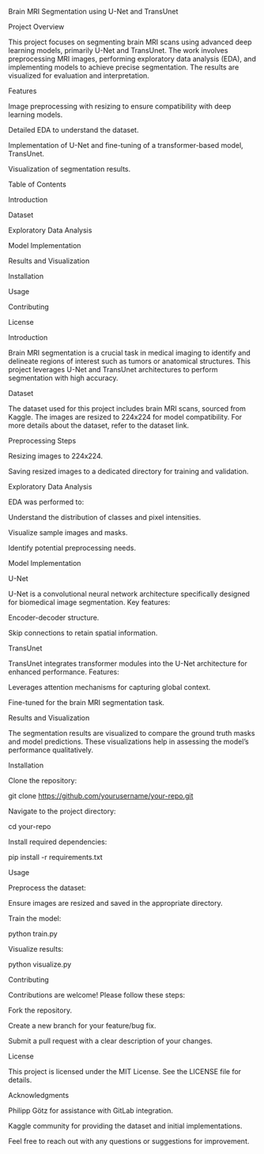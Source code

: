 Brain MRI Segmentation using U-Net and TransUnet

Project Overview

This project focuses on segmenting brain MRI scans using advanced deep learning models, primarily U-Net and TransUnet. The work involves preprocessing MRI images, performing exploratory data analysis (EDA), and implementing models to achieve precise segmentation. The results are visualized for evaluation and interpretation.

Features

Image preprocessing with resizing to ensure compatibility with deep learning models.

Detailed EDA to understand the dataset.

Implementation of U-Net and fine-tuning of a transformer-based model, TransUnet.

Visualization of segmentation results.

Table of Contents

Introduction

Dataset

Exploratory Data Analysis

Model Implementation

Results and Visualization

Installation

Usage

Contributing

License

Introduction

Brain MRI segmentation is a crucial task in medical imaging to identify and delineate regions of interest such as tumors or anatomical structures. This project leverages U-Net and TransUnet architectures to perform segmentation with high accuracy.

Dataset

The dataset used for this project includes brain MRI scans, sourced from Kaggle. The images are resized to 224x224 for model compatibility. For more details about the dataset, refer to the dataset link.

Preprocessing Steps

Resizing images to 224x224.

Saving resized images to a dedicated directory for training and validation.

Exploratory Data Analysis

EDA was performed to:

Understand the distribution of classes and pixel intensities.

Visualize sample images and masks.

Identify potential preprocessing needs.

Model Implementation

U-Net

U-Net is a convolutional neural network architecture specifically designed for biomedical image segmentation. Key features:

Encoder-decoder structure.

Skip connections to retain spatial information.

TransUnet

TransUnet integrates transformer modules into the U-Net architecture for enhanced performance. Features:

Leverages attention mechanisms for capturing global context.

Fine-tuned for the brain MRI segmentation task.

Results and Visualization

The segmentation results are visualized to compare the ground truth masks and model predictions. These visualizations help in assessing the model’s performance qualitatively.

Installation

Clone the repository:

git clone https://github.com/yourusername/your-repo.git

Navigate to the project directory:

cd your-repo

Install required dependencies:

pip install -r requirements.txt

Usage

Preprocess the dataset:

Ensure images are resized and saved in the appropriate directory.

Train the model:

python train.py

Visualize results:

python visualize.py

Contributing

Contributions are welcome! Please follow these steps:

Fork the repository.

Create a new branch for your feature/bug fix.

Submit a pull request with a clear description of your changes.

License

This project is licensed under the MIT License. See the LICENSE file for details.

Acknowledgments

Philipp Götz for assistance with GitLab integration.

Kaggle community for providing the dataset and initial implementations.

Feel free to reach out with any questions or suggestions for improvement.

